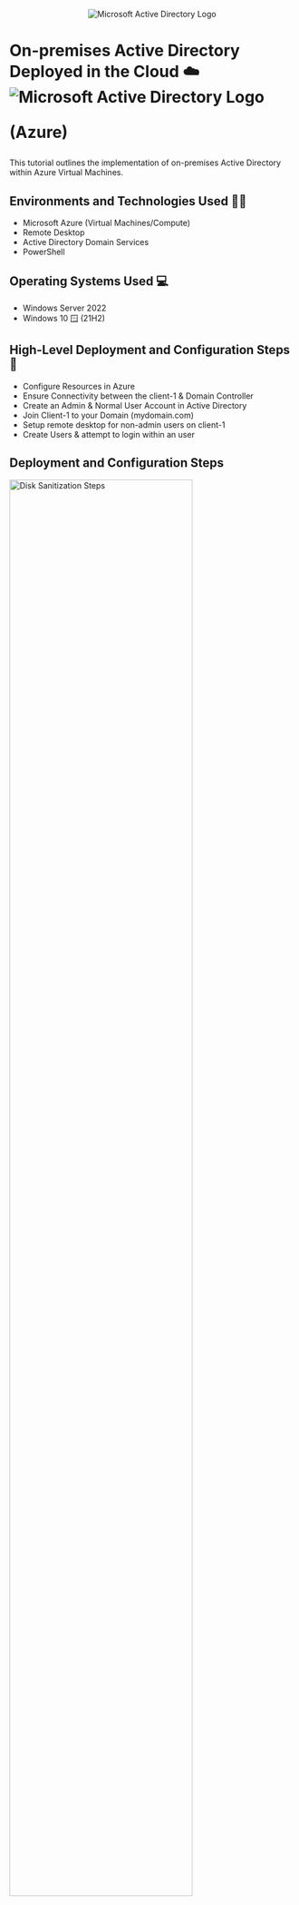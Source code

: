 <p align="center">
<img src="https://user-images.githubusercontent.com/123595654/219353683-95266159-08a0-4165-a5ed-cb9487a0670a.gif" alt="Microsoft Active Directory Logo"/>
</p>

<h1>On-premises Active Directory Deployed in the Cloud ☁️  

<img src="https://user-images.githubusercontent.com/123595654/219356229-2859fb38-37ec-4593-9705-9cd05bcc8a53.gif" alt="Microsoft Active Directory Logo"/>
</p>

(Azure)</h1>
This tutorial outlines the implementation of on-premises Active Directory within Azure Virtual Machines.<br />


<h2>Environments and Technologies Used 🧑‍💻</h2>

- Microsoft Azure (Virtual Machines/Compute)
- Remote Desktop
- Active Directory Domain Services
- PowerShell

<h2>Operating Systems Used  💻 </h2>

- Windows Server 2022
- Windows 10 🪟 (21H2)

<h2>High-Level Deployment and Configuration Steps 📝</h2>

- Configure Resources in Azure 
- Ensure Connectivity between the client-1 & Domain Controller 
- Create an Admin & Normal User Account in Active Directory 
- Join Client-1 to your Domain (mydomain.com)
- Setup remote desktop for non-admin users on client-1
- Create Users & attempt to login within an user 

<h2>Deployment and Configuration Steps</h2>

<p>
<img src="https://i.imgur.com/yyQUwSx.png" height="80%" width="80%" alt="Disk Sanitization Steps"/>
</p>
<p>
Configure Resources in Azure 

- Create two VMs inside of Azure, One named the Domain Controller or (DC-1) operating on (Windows Server 2022) & the other virtual machine named, “Client-1” operating on (Windows 10). 

- By doing this, first create a resource group. Scroll upwards to the, "create resource group" tab or simply type it in the search bar. Once created, name the resource group, review it, and finalize it. When done scroll to, "create a virtual machine." Next, create the virtual machine and name it, "DC-1." Click the, "Plus" (+) button under, "Virtual machines" and fill out any information regarding the VM. Make sure the VM has the same region created with the resource group. Afterwards, create a login and password for the VM to further access that VM on a Remote Desktop. Once done, review and finalize the VM. Subsequently, repeat the process above and create another VM named, "Client-1." All VMs & resource groups should be under the same region and have the same defaulted vnet in their configurations. 

<img src="https://i.imgur.com/mVEFFjn.png" height="80%" width="80%" alt="Disk Sanitization Steps"/>

Set Domain Controller's NIC Private IP address from dynamic to static. 

- By doing this, type in virtual machines in the search bar and click on the domain controller VM. Scroll to networking on the left column & click it. Once it opens, press on the blue highlighted link next to the, "Network interface." Scroll to the left column under, "settings" and hit the, "IP configurations" tab. When it opens, scroll down and click the selected name of the IP. As soon as it opens, change the assignment from, "Dynamic" to "static" and press the save logo on top. 
</p>
<br />

<p>
<img src="https://i.imgur.com/7zCkC0T.png" height="80%" width="80%" alt="Disk Sanitization Steps"/>
</p>
<p>
Ensure Connectivity between the client-1 & Domain Controller

- Login to Client-1 with Remote Desktop and ping DC-1’s private IP address with ping -t <ip address> (perpetual ping)

- By doing this, get the public IP address from Client-1, copy and paste the IP address into the remote desktop application, and sign in. Do the same process for DC-1. Once logged into both remote desktops, navigate back to azure and copy the private IP address for DC-1. Once DC-1’s private IP address is copied, log into client-1’s remote desktop and open the command prompt. Once opened, ping the domain controller's private IP, resulting in (Ping -t (DC-1 PRIVATE IP)). After you press enter, you should receive a time-out message. This, “Time-out” message is due to the Domain controller's firewalls blocking the “ICMP” traffic. 


<img src="https://i.imgur.com/JfuKIrc.png" height="80%" width="80%" alt="Disk Sanitization Steps"/>

- Login to the Domain Controller and enable ICMPv4 on the local windows Firewall
 
- We will go to the Domain controller's public IP address and copy it. Once copied, go into the remote desktop and log in with your credentials. Once you are signed in to DC-1’s desktop, click the windows icon at the bottom left or the start button and search wf.msc (Windows Defender Firewall). Once searched, open it and head to “inbound rules” located in the left column. Scan and find the category that falls under the protocol column. When you find the column scroll down until you locate ICMPv4. Verify it instates the name, “Core Networking Diagnostics-ICMP Echo Request”. After you locate it, enable both rows of “ICMP Echo Requests”. 


<img src="https://i.imgur.com/gJoKozF.png" height="80%" width="80%" alt="Disk Sanitization Steps"/>

Check back at Client-1's Remote Desk Top to see the ping succeed

- Once both of the “Core Network Diagnostics-ICMP Echo Requests” are enabled, check Client-1’s command prompt. The Domain controller's or (DC-1’s) reply sequence has ceased to timed out and has allowed the ICMP traffic to come through the firewalls. 

- Type in control C to stop the (Ping -t) from continuing. In conclusion, now that DC-1’s firewalls are allowing the ICMP traffic to proceed, there can be communication between Client-1 and the domain controller. 

</p>
<br />

<p>
<img src="https://i.imgur.com/DJmEXEB.png" height="80%" width="80%" alt="Disk Sanitization Steps"/>
</p>
<p>
Create an Admin & Normal User Account in Active Directory 

- Open the Active Directory Users and Computers console. You can do this by clicking on the Start button, selecting Administrative Tools, and then selecting Active Directory Users and Computers.

- Navigate to the container where you want to create the user accounts. This is typically the Users container in the domain.

- Right-click on the container and select New -> User. This will open the New Object - User wizard.

- In the first screen of the wizard, enter the user's first name, last name, and username. You can also enter a display name, which is what will appear in the Global Address List.

- In the second screen of the wizard, enter and confirm a password for the user.
In the third screen of the wizard, select the user's group membership. For an admin account, you will want to add the user to the Domain Admins group. For a normal user account, you can add the user to any appropriate groups based on their role.
 
- Click Next to review your selections, and then click Finish to create the user account. Once you've created the user accounts, you can set additional properties and configure any necessary permissions for the accounts. It's also important to regularly review user accounts and adjust their group membership and permissions as needed to maintain security and compliance.
</p>
<br />


<p>
<img src="https://i.imgur.com/DJmEXEB.png" height="80%" width="80%" alt="Disk Sanitization Steps"/>
</p>
<p>
Join Client-1 to your Domain (mydomain.com)

- To join a client computer to a domain (in this example, "mydomain.com"), follow these steps:

- Log in to the client computer (Client-1) using an administrator account.

- Open the Control Panel and navigate to System and Security -> System.
 
- Click on "Change settings" next to "Computer name, domain, and workgroup settings".

- Click "Change" next to "To rename this computer or change its domain or workgroup".

- Select the "Domain" option and enter the name of your domain (in this example, "mydomain.com"). Click "OK".

- Enter the credentials of a user account with permission to join a computer to the domain. This is typically a domain administrator account.

- Click "OK" to confirm the domain change and restart the computer when prompted.

- After the computer restarts, log in using an account from the domain (in this example, "mydomain.com").

Once the client computer (Client-1) is joined to the domain, you can configure various domain policies, manage user accounts and permissions, and perform other domain-related tasks from the domain controller or other administrative workstations. It's important to ensure that the client computer is properly secured and updated with the latest patches and antivirus software before joining it to the domain to minimize security risks.
</p>
<br />


<p>
<img src="https://i.imgur.com/DJmEXEB.png" height="80%" width="80%" alt="Disk Sanitization Steps"/>
</p>
<p>
Setup Remote Desktop for non-admin users on client-1

- To set up Remote Desktop for non-admin users on Client-1, follow these steps:

- Log in to Client-1 using an administrator account.

- Open the Control Panel and navigate to System and Security -> System.

- Click on "Remote settings" on the left-hand side of the screen.

- In the "Remote" tab, select "Allow remote connections to this computer" and choose the appropriate option for your network security.

- Click on "Select Users".

- Click on "Add" to add a new user account.

- Type the name of the non-admin user you want to grant remote access to and click "OK".

- Choose the appropriate option for the user's remote access permissions, either "Full Control" or "Remote Desktop Users".

- Click "OK" to confirm the user's remote access permissions.

- Close the Remote Desktop settings and log out of the administrator account.

After completing these steps, the non-admin user should be able to connect to Client-1 via Remote Desktop using their own credentials. Note that the non-admin user may need to install the Remote Desktop client software on their own computer if it's not already installed. Additionally, it's important to ensure that the non-admin user's account is properly secured and has the necessary permissions to perform remote tasks on Client-1 to minimize security risks.
</p>
<br />

<p>
<img src="https://i.imgur.com/DJmEXEB.png" height="80%" width="80%" alt="Disk Sanitization Steps"/>
</p>
<p>
Create additional Users & attempt to log into Client-1 with one of the users 

- To create additional users and attempt to log into Client-1 with one of the users, follow these steps:

- Log in to Client-1 using an administrator account.

- Open the Control Panel and navigate to User Accounts -> Manage another account.

- Click on "Add a new user in PC settings".

- Enter the new user's email address or phone number and click "Next".

Choose whether to create a Microsoft account or a local account for the new user. If you choose to create a Microsoft account, the user will need to sign up for a Microsoft account if they don't already have one. If you choose to create a local account, you will need to set a username and password for the user.

- Click "Finish" to create the new user account.

- To log in to Client-1 with the new user account, log out of the administrator account and click on the "Other user" button on the login screen.

- Enter the username and password for the new user account and click "Sign in".

- If the login is successful, the new user account should be able to access the desktop and applications on Client-1.

Repeat steps 3-6 to create additional users as needed. It's important to ensure that each user account is properly secured and has the appropriate permissions to access the resources they need on Client-1.
</p>
<br />
